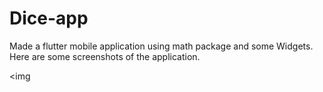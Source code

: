 # Dice-app

Made a flutter mobile application using math package and some Widgets. Here are some screenshots of the application.

<img 
